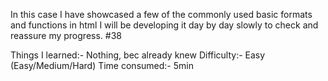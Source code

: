 In this case I have showcased a few of the commonly used basic formats and functions in html
I will be developing it day by day slowly to check and reassure my progress. #38

Things I learned:- Nothing, bec already knew
Difficulty:- Easy (Easy/Medium/Hard)
Time consumed:- 5min
